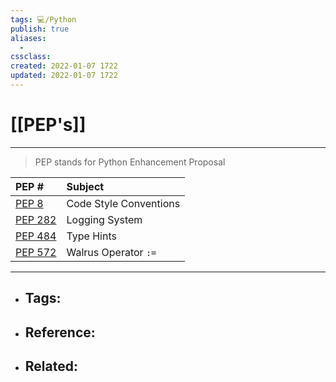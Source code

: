 ```yaml
---
tags: 💻️/Python 
publish: true
aliases:
  - 
cssclass: 
created: 2022-01-07 1722
updated: 2022-01-07 1722
---
```


# [[PEP's]]

---


> PEP stands for Python Enhancement Proposal

  | PEP #                                                | Subject                |
  |:---------------------------------------------------- |:---------------------- |
  | [PEP 8](https://www.python.org/dev/peps/pep-0008/)   | Code Style Conventions | 
  | [PEP 282](https://www.python.org/dev/peps/pep-0282/) | Logging System         |
  | [PEP 484](https://www.python.org/dev/peps/pep-0484/) | Type Hints             |
  | [PEP 572](https://www.python.org/dev/peps/pep-0572/) | Walrus Operator `:=`   |

---

- Tags: 
	- 
- Reference:
	- 
- Related:
	- 
